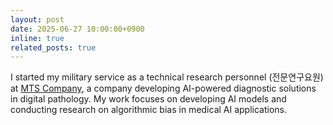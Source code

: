 ```yaml
---
layout: post
date: 2025-06-27 10:00:00+0900
inline: true
related_posts: true
---
```


I started my military service as a technical research personnel (전문연구요원) at [MTS Company](https://www.aialpa.com/), a company developing AI-powered diagnostic solutions in digital pathology. My work focuses on developing AI models and conducting research on algorithmic bias in medical AI applications.